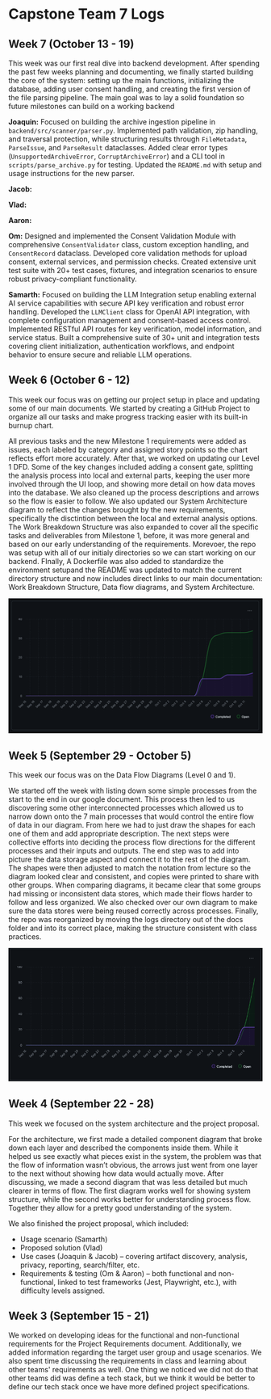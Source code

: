 # Capstone Team 7 Logs

## Week 7 (October 13 - 19)

This week was our first real dive into backend development. After spending the past few weeks planning and documenting, we finally started building the core of the system: setting up the main functions, initializing the database, adding user consent handling, and creating the first version of the file parsing pipeline. The main goal was to lay a solid foundation so future milestones can build on a working backend

**Joaquin:** Focused on building the archive ingestion pipeline in `backend/src/scanner/parser.py`. Implemented path validation, zip handling, and traversal protection, while structuring results through `FileMetadata`, `ParseIssue`, and `ParseResult` dataclasses. Added clear error types (`UnsupportedArchiveError`, `CorruptArchiveError`) and a CLI tool in `scripts/parse_archive.py` for testing. Updated the `README.md` with setup and usage instructions for the new parser.

**Jacob:** 

**Vlad:** 

**Aaron:** 

**Om:** Designed and implemented the Consent Validation Module with comprehensive `ConsentValidator` class, custom exception handling, and `ConsentRecord` dataclass. Developed core validation methods for upload consent, external services, and permission checks. Created extensive unit test suite with 20+ test cases, fixtures, and integration scenarios to ensure robust privacy-compliant functionality.

**Samarth:** Focused on building the LLM Integration setup enabling external AI service capabilities with secure API key verification and robust error handling. Developed the `LLMClient` class for OpenAI API integration, with complete configuration management and consent-based access control. Implemented RESTful API routes for key verification, model information, and service status. Built a comprehensive suite of 30+ unit and integration tests covering client initialization, authentication workflows, and endpoint behavior to ensure secure and reliable LLM operations.

## Week 6 (October 6 - 12)

This week our focus was on getting our project setup in place and updating some of our main documents. We started by creating a GitHub Project to organize all our tasks and make progress tracking easier with its built-in burnup chart. 

All previous tasks and the new Milestone 1 requirements were added as issues, each labeled by category and assigned story points so the chart reflects effort more accurately. After that, we worked on updating our Level 1 DFD. Some of the key changes included adding a consent gate, splitting the analysis process into local and external parts, keeping the user more involved through the UI loop, and showing more detail on how data moves into the database. We also cleaned up the process descriptions and arrows so the flow is easier to follow. We also updated our System Architecture diagram to reflect the changes brought by the new requirements, specifically the disctintion between the local and external analysis options. The Work Breakdown Structure was also expanded to cover all the specific tasks and deliverables from Milestone 1, before, it was more general and based on our early understanding of the requirements. Morevoer, the repo was setup with all of our initialy directories so we can start working on our backend. FInally, A Dockerfile was also added to standardize the environment setupand the README was updated to match the current directory structure and now includes direct links to our main documentation: Work Breakdown Structure, Data flow diagrams, and System Architecture.

<p align="center">
  <img src="./charts/w6burnup.png" alt="Week 6 Burnup Chart width="400"/>
</p>

## Week 5 (September 29 - October 5)

This week our focus was on the Data Flow Diagrams (Level 0 and 1).

We started off the week with listing down some simple processes from the start to the end in our google document. This process then led to us discovering some other interconnected processes which allowed us to narrow down onto the 7 main processes that would control the entire flow of data in our diagram. From here we had to just draw the shapes for each one of them and add appropriate description. The next steps were collective efforts into deciding the process flow directions for the different processes and their inputs and outputs. The end step was to add into picture the data storage aspect and connect it to the rest of the diagram. The shapes were then adjusted to match the notation from lecture so the diagram looked clear and consistent, and copies were printed to share with other groups. When comparing diagrams, it became clear that some groups had missing or inconsistent data stores, which made their flows harder to follow and less organized. We also checked over our own diagram to make sure the data stores were being reused correctly across processes. Finally, the repo was reorganized by moving the logs directory out of the docs folder and into its correct place, making the structure consistent with class practices.

<p align="center">
  <img src="./charts/w5burnup.png" alt="Week 5 Burnup Chart width="400"/>
</p>


## Week 4 (September 22 - 28)

This week we focused on the system architecture and the project proposal.

For the architecture, we first made a detailed component diagram that broke down each layer and described the components inside them. While it helped us see exactly what pieces exist in the system, the problem was that the flow of information wasn’t obvious, the arrows just went from one layer to the next without showing how data would actually move. After discussing, we made a second diagram that was less detailed but much clearer in terms of flow. The first diagram works well for showing system structure, while the second works better for understanding process flow. Together they allow for a pretty good understanding of the system.

We also finished the project proposal, which included:
- Usage scenario (Samarth)  
- Proposed solution (Vlad)  
- Use cases (Joaquin & Jacob) – covering artifact discovery, analysis, privacy, reporting, search/filter, etc.  
- Requirements & testing (Om & Aaron) – both functional and non-functional, linked to test frameworks (Jest, Playwright, etc.), with difficulty levels assigned.  

## Week 3 (September 15 - 21)

We worked on developing ideas for the functional and non-functional requirements for the Project Requirements document. Additionally, we added information regarding the target user group and usage scenarios. We also spent time discussing the requirements in class and learning about other teams' requirements as well. One thing we noticed we did not do that other teams did was define a tech stack, but we think it would be better to define our tech stack once we have more defined project specifications.


